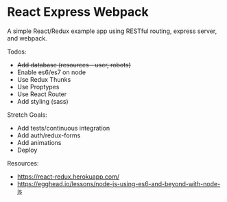 # React Express Webpack
A simple React/Redux example app using RESTful routing, express server, and webpack.

Todos:
  * ~~Add database (resources - user, robots)~~
  * Enable es6/es7 on node
  * Use Redux Thunks
  * Use Proptypes
  * Use React Router
  * Add styling (sass)

Stretch Goals:
  * Add tests/continuous integration
  * Add auth/redux-forms
  * Add animations
  * Deploy

Resources:
  * https://react-redux.herokuapp.com/
  * https://egghead.io/lessons/node-js-using-es6-and-beyond-with-node-js